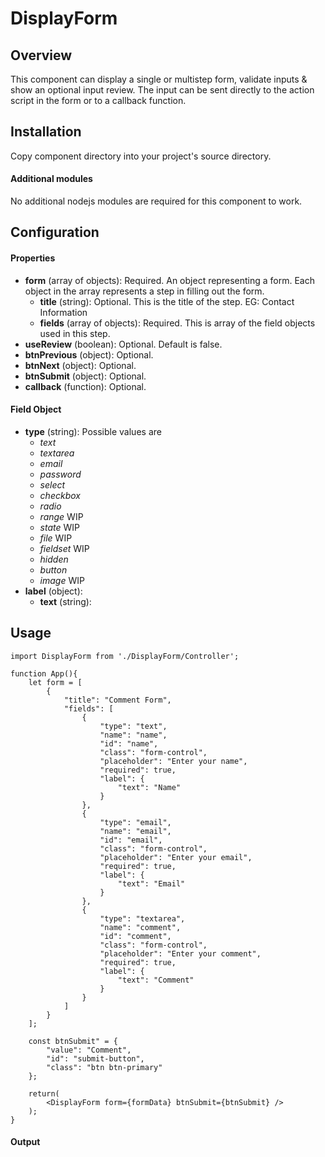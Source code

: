 # DisplayForm

## Overview
This component can display a single or multistep form, validate inputs & show an optional input review.  The input can be sent directly to the action script in the form or to a callback function.

## Installation
Copy component directory into your project's source directory.

#### Additional modules
No additional nodejs modules are required for this component to work.

## Configuration

#### Properties

- **form** (array of objects): Required.  An object representing a form.  Each object in the array represents a step in filling out the form.
    - **title** (string): Optional.  This is the title of the step.  EG: Contact Information
    - **fields** (array of objects): Required.  This is array of the field objects used in this step.
- **useReview** (boolean): Optional.  Default is false.
- **btnPrevious** (object): Optional.
- **btnNext** (object): Optional.
- **btnSubmit** (object): Optional.
- **callback** (function): Optional.

#### Field Object
- **type** (string): Possible values are
    - *text*
    - *textarea*
    - *email*
    - *password*
    - *select*
    - *checkbox*
    - *radio*
    - *range* WIP
    - *state* WIP
    - *file* WIP
    - *fieldset* WIP
    - *hidden*
    - *button*
    - *image* WIP    
- **label** (object):
    - **text** (string):
## Usage
```
import DisplayForm from './DisplayForm/Controller';

function App(){
    let form = [
        {
            "title": "Comment Form",
            "fields": [
                {
                    "type": "text",
                    "name": "name",
                    "id": "name",
                    "class": "form-control",
                    "placeholder": "Enter your name",
                    "required": true,
                    "label": {
                        "text": "Name"
                    }
                },
                {
                    "type": "email",
                    "name": "email",
                    "id": "email",
                    "class": "form-control",
                    "placeholder": "Enter your email",
                    "required": true,
                    "label": {
                        "text": "Email"
                    }
                },
                {
                    "type": "textarea",
                    "name": "comment",
                    "id": "comment",
                    "class": "form-control",
                    "placeholder": "Enter your comment",
                    "required": true,
                    "label": {
                        "text": "Comment"
                    }
                }
            ]
        }						
    ];

    const btnSubmit" = {
        "value": "Comment",
        "id": "submit-button",
        "class": "btn btn-primary"
    };

    return(
        <DisplayForm form={formData} btnSubmit={btnSubmit} />
    );
}

```
#### Output